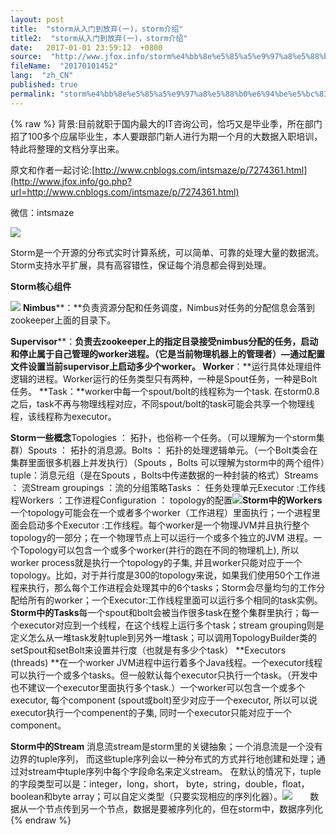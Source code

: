 ```yaml
---
layout: post
title:  "storm从入门到放弃(一)，storm介绍"
title2:  "storm从入门到放弃(一)，storm介绍"
date:   2017-01-01 23:59:12  +0800
source:  "http://www.jfox.info/storm%e4%bb%8e%e5%85%a5%e9%97%a8%e5%88%b0%e6%94%be%e5%bc%83%e4%b8%80storm%e4%bb%8b%e7%bb%8d.html"
fileName:  "20170101452"
lang:  "zh_CN"
published: true
permalink: "storm%e4%bb%8e%e5%85%a5%e9%97%a8%e5%88%b0%e6%94%be%e5%bc%83%e4%b8%80storm%e4%bb%8b%e7%bb%8d.html"
---
```

{% raw %}
背景:目前就职于国内最大的IT咨询公司，恰巧又是毕业季，所在部门招了100多个应届毕业生，本人要跟部门新人进行为期一个月的大数据入职培训，特此将整理的文档分享出来。

原文和作者一起讨论:[http://www.cnblogs.com/intsmaze/p/7274361.html](http://www.jfox.info/go.php?url=http://www.cnblogs.com/intsmaze/p/7274361.html)

微信：intsmaze

![](85d8bdb.png)

Storm是一个开源的分布式实时计算系统，可以简单、可靠的处理大量的数据流。Storm支持水平扩展，具有高容错性，保证每个消息都会得到处理。

**Storm核心组件**

**![](c8194ce.png)**
**Nimbus****：**负责资源分配和任务调度，Nimbus对任务的分配信息会落到zookeeper上面的目录下。 
 

    
 
 
 **Supervisor****：**负责去zookeeper上的指定目录接受nimbus分配的任务，启动和停止属于自己管理的worker进程。（它是当前物理机器上的管理者）—通过配置文件设置当前supervisor上启动多少个worker。
**Worker****：**运行具体处理组件逻辑的进程。Worker运行的任务类型只有两种，一种是Spout任务，一种是Bolt任务。
**Task：**worker中每一个spout/bolt的线程称为一个task. 在storm0.8之后，task不再与物理线程对应，不同spout/bolt的task可能会共享一个物理线程，该线程称为executor。 
 

    
 
 
  
   
   **Storm一些概念**Topologies ： 拓扑，也俗称一个任务。（可以理解为一个storm集群）Spouts ： 拓扑的消息源。Bolts ： 拓扑的处理逻辑单元。（一个Bolt类会在集群里面很多机器上并发执行）（Spouts ，Bolts 可以理解为storm中的两个组件）tuple：消息元组（是在Spouts ，Bolts中传递数据的一种封装的格式）Streams ： 流Stream groupings ：流的分组策略Tasks ： 任务处理单元Executor :工作线程Workers ：工作进程Configuration ： topology的配置![](be4f864.png)**Storm中的Workers**一个topology可能会在一个或者多个worker（工作进程）里面执行；一个进程里面会启动多个Executor :工作线程。每个worker是一个物理JVM并且执行整个topology的一部分；在一个物理节点上可以运行一个或多个独立的JVM 进程。一个Topology可以包含一个或多个worker(并行的跑在不同的物理机上), 所以worker process就是执行一个topology的子集, 并且worker只能对应于一个topology。比如，对于并行度是300的topology来说，如果我们使用50个工作进程来执行，那么每个工作进程会处理其中的6个tasks；Storm会尽量均匀的工作分配给所有的worker；一个Executor:工作线程里面可以运行多个相同的task实例。 **Storm中的Tasks**每一个spout和bolt会被当作很多task在整个集群里执行；每一个executor对应到一个线程，在这个线程上运行多个task；stream grouping则是定义怎么从一堆task发射tuple到另外一堆task；可以调用TopologyBuilder类的setSpout和setBolt来设置并行度（也就是有多少个task） **Executors (threads) **在一个worker JVM进程中运行着多个Java线程。一个executor线程可以执行一个或多个tasks。但一般默认每个executor只执行一个task。（开发中也不建议一个executor里面执行多个task.）一个worker可以包含一个或多个executor, 每个component (spout或bolt)至少对应于一个executor, 所以可以说executor执行一个compenent的子集, 同时一个executor只能对应于一个component。 
     
    
   
  
 

    
 
 
  
  **Storm中的Stream**  消息流stream是storm里的关键抽象；一个消息流是一个没有边界的tuple序列， 而这些tuple序列会以一种分布式的方式并行地创建和处理；通过对stream中tuple序列中每个字段命名来定义stream。  在默认的情况下，tuple的字段类型可以是：integer，long，short， byte，string，double，float，boolean和byte array；可以自定义类型（只要实现相应的序列化器）。![](1a25b8f.png)　　数据从一个节点传到另一个节点，数据是要被序列化的，但在storm中，数据序列化
{% endraw %}